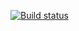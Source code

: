 [![Build status](https://ci.appveyor.com/api/projects/status/78xl5a0y5lym9nwa?svg=true)](https://ci.appveyor.com/project/Aleksey-Bur/ordercard)
